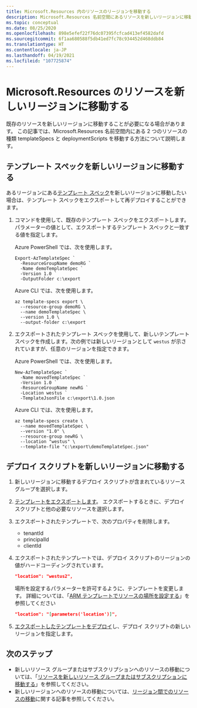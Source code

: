 ```yaml
---
title: Microsoft.Resources 内のリソースのリージョンを移動する
description: Microsoft.Resources 名前空間にあるリソースを新しいリージョンに移動する方法について説明します。
ms.topic: conceptual
ms.date: 08/25/2020
ms.openlocfilehash: 898e5efef22f76dc07395fcfcad413ef4582dafd
ms.sourcegitcommit: 6f1aa680588f5db41ed7fc78c934452d468ddb84
ms.translationtype: HT
ms.contentlocale: ja-JP
ms.lasthandoff: 04/19/2021
ms.locfileid: "107725874"
---
```

# <a name="move-microsoftresources-resources-to-new-region"></a>Microsoft.Resources のリソースを新しいリージョンに移動する

既存のリソースを新しいリージョンに移動することが必要になる場合があります。 この記事では、Microsoft.Resources 名前空間内にある 2 つのリソースの種類 templateSpecs と deploymentScripts を移動する方法について説明します。

## <a name="move-template-specs-to-new-region"></a>テンプレート スペックを新しいリージョンに移動する

あるリージョンにある[テンプレート スペック](../templates/template-specs.md)を新しいリージョンに移動したい場合は、テンプレート スペックをエクスポートして再デプロイすることができます。

1. コマンドを使用して、既存のテンプレート スペックをエクスポートします。パラメーターの値として、エクスポートするテンプレート スペックと一致する値を指定します。

   Azure PowerShell では、次を使用します。

   ```azurepowershell
   Export-AzTemplateSpec `
     -ResourceGroupName demoRG `
     -Name demoTemplateSpec `
     -Version 1.0 `
     -OutputFolder c:\export
   ```

   Azure CLI では、次を使用します。

   ```azurecli
   az template-specs export \
     --resource-group demoRG \
     --name demoTemplateSpec \
     --version 1.0 \
     --output-folder c:\export
   ```

1. エクスポートされたテンプレート スペックを使用して、新しいテンプレート スペックを作成します。次の例では新しいリージョンとして `westus` が示されていますが、任意のリージョンを指定できます。

   Azure PowerShell では、次を使用します。

   ```azurepowershell
   New-AzTemplateSpec `
     -Name movedTemplateSpec `
     -Version 1.0 `
     -ResourceGroupName newRG `
     -Location westus `
     -TemplateJsonFile c:\export\1.0.json
   ```

   Azure CLI では、次を使用します。

   ```azurecli
   az template-specs create \
     --name movedTemplateSpec \
     --version "1.0" \
     --resource-group newRG \
     --location "westus" \
     --template-file "c:\export\demoTemplateSpec.json"
   ```

## <a name="move-deployment-scripts-to-new-region"></a>デプロイ スクリプトを新しいリージョンに移動する

1. 新しいリージョンに移動するデプロイ スクリプトが含まれているリソース グループを選択します。

1. [テンプレートをエクスポートします](../templates/export-template-portal.md)。 エクスポートするときに、デプロイ スクリプトと他の必要なリソースを選択します。

1. エクスポートされたテンプレートで、次のプロパティを削除します。

   * tenantId
   * principalId
   * clientId

1. エクスポートされたテンプレートでは、デプロイ スクリプトのリージョンの値がハードコーディングされています。

   ```json
   "location": "westus2",
   ```

   場所を設定するパラメーターを許可するように、テンプレートを変更します。 詳細については、「[ARM テンプレートでリソースの場所を設定する](../templates/resource-location.md)」を参照してください

   ```json
   "location": "[parameters('location')]",
   ```

1. [エクスポートしたテンプレートをデプロイ](../templates/deploy-powershell.md)し、デプロイ スクリプトの新しいリージョンを指定します。

## <a name="next-steps"></a>次のステップ

* 新しいリソース グループまたはサブスクリプションへのリソースの移動については、「[リソースを新しいリソース グループまたはサブスクリプションに移動する](move-resource-group-and-subscription.md)」を参照してください。
* 新しいリージョンへのリソースの移動については、[リージョン間でのリソースの移動](move-resources-overview.md#move-resources-across-regions)に関する記事を参照してください。
